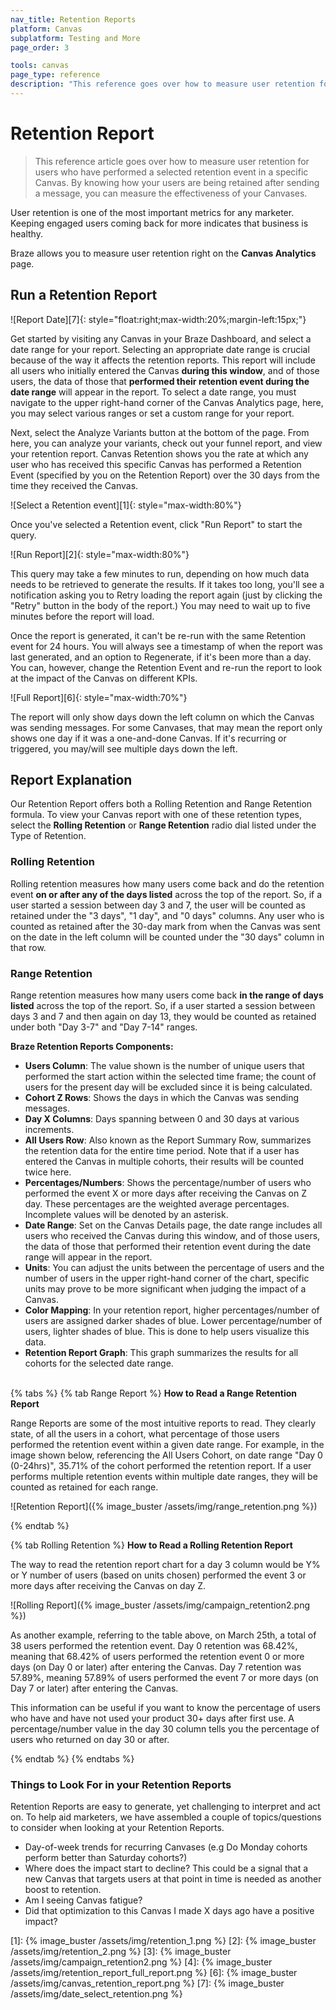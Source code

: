 ```yaml
---
nav_title: Retention Reports
platform: Canvas
subplatform: Testing and More
page_order: 3

tools: canvas
page_type: reference
description: "This reference goes over how to measure user retention for users who performed a selected retention event in a specific canvas."
---
```


# Retention Report

> This reference article goes over how to measure user retention for users who have performed a selected retention event in a specific Canvas. By knowing how your users are being retained after sending a message, you can measure the effectiveness of your Canvases.

User retention is one of the most important metrics for any marketer. Keeping engaged users coming back for more indicates that business is healthy.

Braze allows you to measure user retention right on the __Canvas Analytics__ page.

## Run a Retention Report

![Report Date][7]{: style="float:right;max-width:20%;margin-left:15px;"}

Get started by visiting any Canvas in your Braze Dashboard, and select a date range for your report. Selecting an appropriate date range is crucial because of the way it affects the retention reports. This report will include all users who initially entered the Canvas __during this window__, and of those users, the data of those that __performed their retention event during the date range__ will appear in the report. To select a date range, you must navigate to the upper right-hand corner of the Canvas Analytics page, here, you may select various ranges or set a custom range for your report.

Next, select the Analyze Variants button at the bottom of the page. From here, you can analyze your variants, check out your funnel report, and view your retention report. Canvas Retention shows you the rate at which any user who has received this specific Canvas has performed a Retention Event (specified by you on the Retention Report) over the 30 days from the time they received the Canvas.

![Select a Retention event][1]{: style="max-width:80%"}

Once you've selected a Retention event, click "Run Report" to start the query.

![Run Report][2]{: style="max-width:80%"}

This query may take a few minutes to run, depending on how much data needs to be retrieved to generate the results. If it takes too long, you'll see a notification asking you to Retry loading the report again (just by clicking the "Retry" button in the body of the report.) You may need to wait up to five minutes before the report will load.

Once the report is generated, it can't be re-run with the same Retention event for 24 hours. You will always see a timestamp of when the report was last generated, and an option to Regenerate, if it's been more than a day. You can, however, change the Retention Event and re-run the report to look at the impact of the Canvas on different KPIs. 

![Full Report][6]{: style="max-width:70%"}

The report will only show days down the left column on which the Canvas was sending messages. For some Canvases, that may mean the report only shows one day if it was a one-and-done Canvas. If it's recurring or triggered, you may/will see multiple days down the left. 

## Report Explanation

Our Retention Report offers both a Rolling Retention and Range Retention formula. To view your Canvas report with one of these retention types, select the __Rolling Retention__ or __Range Retention__ radio dial listed under the Type of Retention.

### Rolling Retention
Rolling retention measures how many users come back and do the retention event __on or after any of the days listed__ across the top of the report. So, if a user started a session between day 3 and 7, the user will be counted as retained under the "3 days", "1 day", and "0 days" columns. Any user who is counted as retained after the 30-day mark from when the Canvas was sent on the date in the left column will be counted under the "30 days" column in that row.

### Range Retention
Range retention measures how many users come back __in the range of days listed__ across the top of the report. So, if a user started a session between days 3 and 7 and then again on day 13, they would be counted as retained under both "Day 3-7" and "Day 7-14" ranges.

__Braze Retention Reports Components:__
- __Users Column__: The value shown is the number of unique users that performed the start action within the selected time frame; the count of users for the present day will be excluded since it is being calculated. 
- __Cohort Z Rows__: Shows the days in which the Canvas was sending messages.
- __Day X Columns__: Days spanning between 0 and 30 days at various increments.
- __All Users Row__: Also known as the Report Summary Row, summarizes the retention data for the entire time period. Note that if a user has entered the Canvas in multiple cohorts, their results will be counted twice here. 
- __Percentages/Numbers__: Shows the percentage/number of users who performed the event X or more days after receiving the Canvas on Z day. These percentages are the weighted average percentages. Incomplete values will be denoted by an asterisk.
- __Date Range__: Set on the Canvas Details page, the date range includes all users who received the Canvas during this window, and of those users, the data of those that performed their retention event during the date range will appear in the report.
- __Units__: You can adjust the units between the percentage of users and the number of users in the upper right-hand corner of the chart, specific units may prove to be more significant when judging the impact of a Canvas.
- __Color Mapping__: In your retention report, higher percentages/number of users are assigned darker shades of blue. Lower percentage/number of users, lighter shades of blue. This is done to help users visualize this data.
- __Retention Report Graph__: This graph summarizes the results for all cohorts for the selected date range.<br><br>

{% tabs %}
{% tab Range Report %}
__How to Read a Range Retention Report__

Range Reports are some of the most intuitive reports to read. They clearly state, of all the users in a cohort, what percentage of those users performed the retention event within a given date range. For example, in the image shown below, referencing the All Users Cohort, on date range "Day 0 (0-24hrs)", 35.71% of the cohort performed the retention report. If a user performs multiple retention events within multiple date ranges, they will be counted as retained for each range. 

![Retention Report]({% image_buster /assets/img/range_retention.png %})

{% endtab %}

{% tab Rolling Retention %}
__How to Read a Rolling Retention Report__

The way to read the retention report chart for a day 3 column would be Y% or Y number of users (based on units chosen) performed the event 3 or more days after receiving the Canvas on day Z. 

![Rolling Report]({% image_buster /assets/img/campaign_retention2.png %})

As another example, referring to the table above, on March 25th, a total of 38 users performed the retention event. Day 0 retention was 68.42%, meaning that 68.42% of users performed the retention event 0 or more days (on Day 0 or later) after entering the Canvas. Day 7 retention was 57.89%, meaning 57.89% of users performed the event 7 or more days (on Day 7 or later) after entering the Canvas.

This information can be useful if you want to know the percentage of users who have and have not used your product 30+ days after first use. A percentage/number value in the day 30 column tells you the percentage of users who returned on day 30 or after. 

{% endtab %}
{% endtabs %}

### Things to Look For in your Retention Reports

Retention Reports are easy to generate, yet challenging to interpret and act on. To help aid marketers, we have assembled a couple of topics/questions to consider when looking at your Retention Reports.

- Day-of-week trends for recurring Canvases (e.g Do Monday cohorts perform better than Saturday cohorts?)
- Where does the impact start to decline? This could be a signal that a new Canvas that targets users at that point in time is needed as another boost to retention. 
- Am I seeing Canvas fatigue? 
- Did that optimization to this Canvas I made X days ago have a positive impact?


[1]: {% image_buster /assets/img/retention_1.png %}
[2]: {% image_buster /assets/img/retention_2.png %}
[3]: {% image_buster /assets/img/campaign_retention2.png %}
[4]: {% image_buster /assets/img/retention_report_full_report.png %}
[6]: {% image_buster /assets/img/canvas_retention_report.png %}
[7]: {% image_buster /assets/img/date_select_retention.png %}
